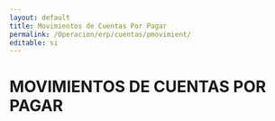 ```yaml
---
layout: default
title: Movimientos de Cuentas Por Pagar
permalink: /Operacion/erp/cuentas/pmovimient/
editable: si
---
```


# MOVIMIENTOS DE CUENTAS POR PAGAR

